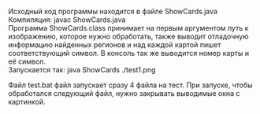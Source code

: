 Исходный код программы находится в файле ShowCards.java  
Компиляция: javac ShowCards.java  
Программа ShowCards.class принимает на первым аргументом путь к изображению, которое нужно обработать, также выводит отладочную информацию найденных регионов и над каждой картой пишет соответствующий символ. В консоль так же выводится номер карты и её символ.  
Запускается так: java ShowCards ./test1.png  

Файл test.bat файл запускает сразу 4 файла на тест. При запуске, чтобы обработался следующий файл, нужно закрывать выводимые окна с картинкой.  
